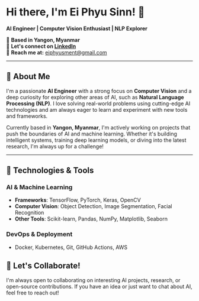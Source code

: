 # Hi there, I'm Ei Phyu Sinn! 👋

**AI Engineer | Computer Vision Enthusiast | NLP Explorer**

📍 **Based in Yangon, Myanmar**  
💼 **Let's connect on [LinkedIn](https://www.linkedin.com/in/ei-phyu-sinn-253258222/)**  
📧 **Reach me at:** [eiphyusment@gmail.com](mailto:eiphyusment@gmail.com)

---

## 🚀 About Me

I'm a passionate **AI Engineer** with a strong focus on **Computer Vision** and a deep curiosity for exploring other areas of AI, such as **Natural Language Processing (NLP)**. I love solving real-world problems using cutting-edge AI technologies and am always eager to learn and experiment with new tools and frameworks.

Currently based in **Yangon, Myanmar**, I'm actively working on projects that push the boundaries of AI and machine learning. Whether it's building intelligent systems, training deep learning models, or diving into the latest research, I'm always up for a challenge!

---

## 🔧 Technologies & Tools

### **AI & Machine Learning**
- **Frameworks**: TensorFlow, PyTorch, Keras, OpenCV
- **Computer Vision**: Object Detection, Image Segmentation, Facial Recognition
- **Other Tools**: Scikit-learn, Pandas, NumPy, Matplotlib, Seaborn


### **DevOps & Deployment**
- Docker, Kubernetes, Git, GitHub Actions, AWS


## 🤝 Let's Collaborate!

I'm always open to collaborating on interesting AI projects, research, or open-source contributions. If you have an idea or just want to chat about AI, feel free to reach out!  
